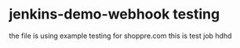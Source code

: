 # jenkins-demo-webhook testing
the file is using example testing for shoppre.com
this is test job hdhd
